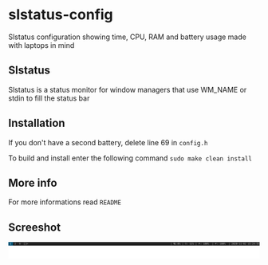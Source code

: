 slstatus-config
==========
Slstatus configuration showing time, CPU, RAM and battery usage made with laptops in mind

## Slstatus
Slstatus is a status monitor for window managers that use WM_NAME or stdin to fill the status bar

## Installation
If you don't have a second battery, delete line 69 in `config.h`

To build and install enter the following command `sudo make clean install`

## More info
For more informations read `README`


## Screeshot
![screenshot](https://raw.githubusercontent.com/X3NOOO/slstatus-config/main/2020-11-02-152456_1366x768_scrot.png)
